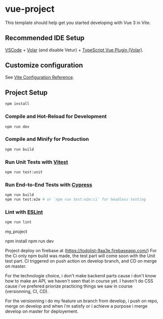 
# vue-project

This template should help get you started developing with Vue 3 in Vite.

## Recommended IDE Setup

[VSCode](https://code.visualstudio.com/) + [Volar](https://marketplace.visualstudio.com/items?itemName=Vue.volar) (and disable Vetur) + [TypeScript Vue Plugin (Volar)](https://marketplace.visualstudio.com/items?itemName=Vue.vscode-typescript-vue-plugin).

## Customize configuration

See [Vite Configuration Reference](https://vitejs.dev/config/).

## Project Setup

```sh
npm install
```

### Compile and Hot-Reload for Development

```sh
npm run dev
```

### Compile and Minify for Production

```sh
npm run build
```

### Run Unit Tests with [Vitest](https://vitest.dev/)

```sh
npm run test:unit
```

### Run End-to-End Tests with [Cypress](https://www.cypress.io/)

```sh
npm run build
npm run test:e2e # or `npm run test:e2e:ci` for headless testing
```

### Lint with [ESLint](https://eslint.org/)

```sh
npm run lint
```

my_project

npm install 
npm run dev

Project deploy on firebase at (https://todolist-9aa3e.firebaseapp.com/)
For the Ci only npm build was made, the test part will come soon with the Unit test part.
CI triggered on push action on develop branch, and CD on merge on master.

For the technologie choice, i don't make backend parts cause i don't know how to make an API, we haven't seen that in course yet. I haven't do CSS cause i've prefered priorize practicing things we saw in course (versionning, CI, CD).

For the versionning i do my feature un branch from develop, i push on repo, merge on develop and when i'm satisfy or i achieve a purpose i merge develop on master for deployement.

